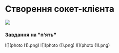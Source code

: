 # Створення сокет-клієнта
![](socket.png)


### Завдання на "п'ять"
![](photo (1).png)
![](photo (1).png)
![](photo (1).png)